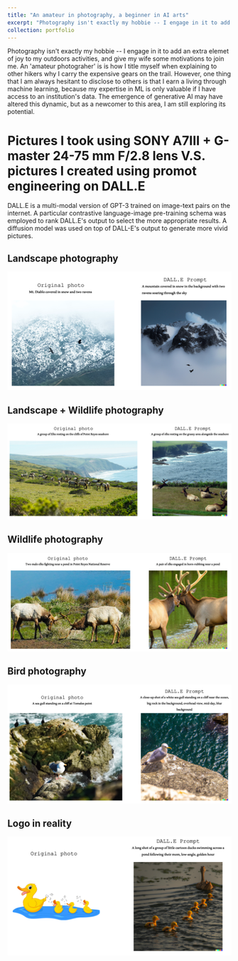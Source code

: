```yaml
---
title: "An amateur in photography, a beginner in AI arts"
excerpt: "Photography isn't exactly my hobbie -- I engage in it to add an extra elemet of joy to my outdoors activities, and give my wife some motivations to join me. An 'amateur photograher' is is how I title myself when explaining to other hikers why I carry the expensive gears on the trail. However, one thing that I am always hesitant to disclose to others is that I earn a living through machine learning ... <br/><img src='/images/compose1.png'>"
collection: portfolio
---
```


Photography isn't exactly my hobbie -- I engage in it to add an extra elemet of joy to my outdoors activities, and give my wife some motivations to join me. An 'amateur photograher' is is how I title myself when explaining to other hikers why I carry the expensive gears on the trail. However, one thing that I am always hesitant to disclose to others is that I earn a living through machine learning, because my expertise in ML is only valuable if I have access to an institution's data. The emergence of generative AI may have altered this dynamic, but as a newcomer to this area, I am still exploring its potential.


# Pictures I took using SONY A7III + G-master 24-75 mm F/2.8 lens V.S. pictures I created using promot engineering on DALL.E

DALL.E is a multi-modal version of GPT-3 trained on image-text pairs on the internet. A particular contrastive language-image pre-training schema was employed to rank DALL.E's output to select the more appropriate results. A diffusion model was used on top of DALL-E's output to generate more vivid pictures.

## Landscape photography
<img src='/images/compose1.png'>

## Landscape + Wildlife photography
<img src='/images/compose2.png'>

## Wildlife photography
<img src='/images/compose3.png'>

## Bird photography
<img src='/images/compose4.png'>

## Logo in reality
<img src='/images/compose5.png'>
